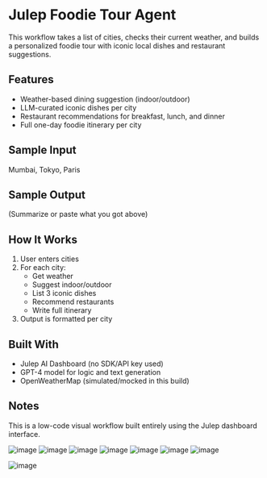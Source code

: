 #  Julep Foodie Tour Agent

This workflow takes a list of cities, checks their current weather, and builds a personalized foodie tour with iconic local dishes and restaurant suggestions.

## Features
- Weather-based dining suggestion (indoor/outdoor)
- LLM-curated iconic dishes per city
- Restaurant recommendations for breakfast, lunch, and dinner
- Full one-day foodie itinerary per city

## Sample Input
Mumbai, Tokyo, Paris


## Sample Output
(Summarize or paste what you got above)

## How It Works
1. User enters cities
2. For each city:
   - Get weather
   - Suggest indoor/outdoor
   - List 3 iconic dishes
   - Recommend restaurants
   - Write full itinerary
3. Output is formatted per city

## Built With
- Julep AI Dashboard (no SDK/API key used)
- GPT-4 model for logic and text generation
- OpenWeatherMap (simulated/mocked in this build)

## Notes
This is a low-code visual workflow built entirely using the Julep dashboard interface.


![image](https://github.com/user-attachments/assets/bdebdcbe-f952-41ee-ba01-fe01cfefe8ca)
![image](https://github.com/user-attachments/assets/5d960b52-f417-417f-8ba7-3d3ed95273eb)
![image](https://github.com/user-attachments/assets/69b6de2e-86d0-46f7-8b89-60ff3dc2f62e)
![image](https://github.com/user-attachments/assets/5b07dcac-37a8-49ae-9c7c-357f142c6389)
![image](https://github.com/user-attachments/assets/d1eeb032-1151-4db8-bc07-ebd5b6d21075)
![image](https://github.com/user-attachments/assets/e5f23264-c227-4add-b3c1-87763cf57245)
![image](https://github.com/user-attachments/assets/df32ee58-4d96-4ab2-b5d2-8d10b8c524e3)

![image](https://github.com/user-attachments/assets/c9b31c1b-d97a-46dd-b608-032ce4de14d9)




